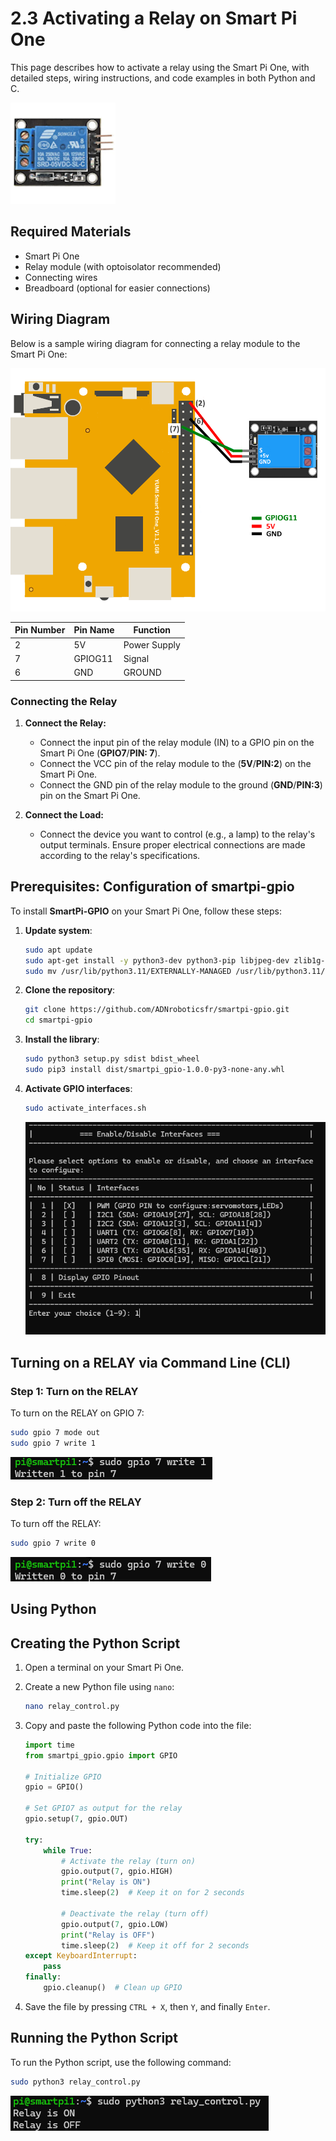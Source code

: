 # 2.3 Activating a Relay on Smart Pi One

This page describes how to activate a relay using the Smart Pi One, with detailed steps, wiring instructions, and code examples in both Python and C.

![RELAY 5V](/img/SmartPi/Sensors&Modules/SmartPi_Relay_Control/SmartPi_Relay_Control_1.png)


## Required Materials

- Smart Pi One
- Relay module (with optoisolator recommended)
- Connecting wires
- Breadboard (optional for easier connections)


## Wiring Diagram

Below is a sample wiring diagram for connecting a relay module to the Smart Pi One:

<img src="../../../img/SmartPi/Sensors&Modules/SmartPi_Relay_Control/SmartPi_Relay_Control_2.png" width="520" alt="Relay Wiring Diagram">

| **Pin Number** | **Pin Name**          | **Function**           |
|----------------|-----------------------|------------------------|
| 2             | 5V                  | Power Supply            |
| 7              | GPIOG11               | Signal           |
| 6              | GND               | GROUND           |

### Connecting the Relay

1. **Connect the Relay:**
   - Connect the input pin of the relay module (IN) to a GPIO pin on the Smart Pi One (**GPIO7**/**PIN: 7**).
   - Connect the VCC pin of the relay module to the (**5V**/**PIN:2**) on the Smart Pi One.
   - Connect the GND pin of the relay module to the ground (**GND**/**PIN:3**) pin on the Smart Pi One.

2. **Connect the Load:**
   - Connect the device you want to control (e.g., a lamp) to the relay's output terminals. Ensure proper electrical connections are made according to the relay's specifications.

## Prerequisites: Configuration of smartpi-gpio

To install **SmartPi-GPIO** on your Smart Pi One, follow these steps:

1. **Update system**:

   ```bash
   sudo apt update 
   sudo apt-get install -y python3-dev python3-pip libjpeg-dev zlib1g-dev libtiff-dev
   sudo mv /usr/lib/python3.11/EXTERNALLY-MANAGED /usr/lib/python3.11/EXTERNALLY-MANAGED.old
   ```

2. **Clone the repository**:

   ```bash
   git clone https://github.com/ADNroboticsfr/smartpi-gpio.git
   cd smartpi-gpio
   ```

3. **Install the library**:

   ```bash
   sudo python3 setup.py sdist bdist_wheel
   sudo pip3 install dist/smartpi_gpio-1.0.0-py3-none-any.whl
   ```

4. **Activate GPIO interfaces**:

   ```bash
   sudo activate_interfaces.sh
   ``` 

   ![Smart Pi One - Button](/img/SmartPi/Sensors&Modules/SmartPi_Button_Control/SmartPi_Button_Control_3.png)   

## Turning on a RELAY via Command Line (CLI)

### Step 1: Turn on the RELAY

To turn on the RELAY on GPIO 7:

```bash
sudo gpio 7 mode out
sudo gpio 7 write 1
```
![Smart Pi One - Button](/img/SmartPi/Sensors&Modules/SmartPi_Relay_Control/SmartPi_Relay_Control_4.png)   

### Step 2: Turn off the RELAY

To turn off the RELAY:

```bash
sudo gpio 7 write 0
```

![Smart Pi One - Button](/img/SmartPi/Sensors&Modules/SmartPi_Relay_Control/SmartPi_Relay_Control_3.png)   

## Using Python

## Creating the Python Script

1. Open a terminal on your Smart Pi One.
2. Create a new Python file using `nano`:

   ```bash
   nano relay_control.py
   ```

3. Copy and paste the following Python code into the file:

   ```python
   import time
   from smartpi_gpio.gpio import GPIO

   # Initialize GPIO
   gpio = GPIO()

   # Set GPIO7 as output for the relay
   gpio.setup(7, gpio.OUT)

   try:
       while True:
           # Activate the relay (turn on)
           gpio.output(7, gpio.HIGH)
           print("Relay is ON")
           time.sleep(2)  # Keep it on for 2 seconds
           
           # Deactivate the relay (turn off)
           gpio.output(7, gpio.LOW)
           print("Relay is OFF")
           time.sleep(2)  # Keep it off for 2 seconds
   except KeyboardInterrupt:
       pass
   finally:
       gpio.cleanup()  # Clean up GPIO
   ```

4. Save the file by pressing `CTRL + X`, then `Y`, and finally `Enter`.

## Running the Python Script

To run the Python script, use the following command:

```bash
sudo python3 relay_control.py
```

![Smart Pi One - Button](/img/SmartPi/Sensors&Modules/SmartPi_Relay_Control/SmartPi_Relay_Control_5.png)   
